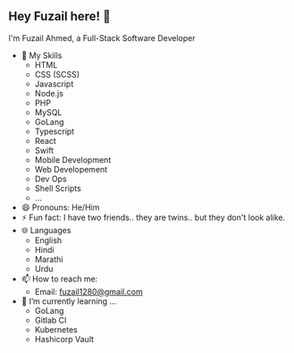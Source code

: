 ## Hey Fuzail here! :wave:
I'm Fuzail Ahmed, a Full-Stack Software Developer
- 🔭 My Skills
  - HTML
  - CSS (SCSS)
  - Javascript
  - Node.js
  - PHP
  - MySQL
  - GoLang
  - Typescript
  - React
  - Swift
  - Mobile Development
  - Web Developement
  - Dev Ops
  - Shell Scripts
  - ...
- 😄 Pronouns: He/Him
- ⚡ Fun fact: I have two friends.. they are twins.. but they don't look alike.
- 🌐 Languages
  - English
  - Hindi
  - Marathi
  - Urdu
- 📫 How to reach me: 
  - Email: fuzail1280@gmail.com
- 🌱 I’m currently learning ...
    - GoLang
    - Gitlab CI
    - Kubernetes
    - Hashicorp Vault
